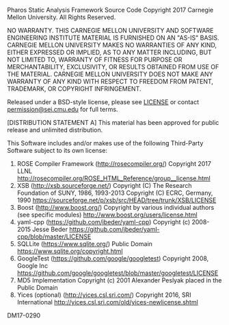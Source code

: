 Pharos Static Analysis Framework Source Code
Copyright 2017 Carnegie Mellon University. All Rights Reserved.

NO WARRANTY. THIS CARNEGIE MELLON UNIVERSITY AND SOFTWARE ENGINEERING
INSTITUTE MATERIAL IS FURNISHED ON AN "AS-IS" BASIS. CARNEGIE MELLON
UNIVERSITY MAKES NO WARRANTIES OF ANY KIND, EITHER EXPRESSED OR
IMPLIED, AS TO ANY MATTER INCLUDING, BUT NOT LIMITED TO, WARRANTY OF
FITNESS FOR PURPOSE OR MERCHANTABILITY, EXCLUSIVITY, OR RESULTS
OBTAINED FROM USE OF THE MATERIAL. CARNEGIE MELLON UNIVERSITY DOES NOT
MAKE ANY WARRANTY OF ANY KIND WITH RESPECT TO FREEDOM FROM PATENT,
TRADEMARK, OR COPYRIGHT INFRINGEMENT.

Released under a BSD-style license, please see [LICENSE](LICENSE.md)
or contact permission@sei.cmu.edu for full terms.

[DISTRIBUTION STATEMENT A] This material has been approved for public
release and unlimited distribution.

This Software includes and/or makes use of the following Third-Party
Software subject to its own license:

1. ROSE Compiler Framework (http://rosecompiler.org/)
   Copyright 2017 LLNL
   http://rosecompiler.org/ROSE_HTML_Reference/group__license.html
2. XSB (http://xsb.sourceforge.net/)
   Copyright (C) The Research Foundation of SUNY, 1986, 1993-2013
   Copyright (C) ECRC, Germany, 1990
   https://sourceforge.net/p/xsb/src/HEAD/tree/trunk/XSB/LICENSE
3. Boost (http://www.boost.org/)
   Copyright by various individual authors (see specific modules)
   http://www.boost.org/users/license.html
4. yaml-cpp (https://github.com/jbeder/yaml-cpp)
   Copyright (c) 2008-2015 Jesse Beder
   https://github.com/jbeder/yaml-cpp/blob/master/LICENSE
5. SQLLite (https://www.sqlite.org/)
   Public Domain
   https://www.sqlite.org/copyright.html
6. GoogleTest (https://github.com/google/googletest)
   Copyright 2008, Google Inc
   https://github.com/google/googletest/blob/master/googletest/LICENSE
7. MD5 Implementation
   Copyright (c) 2001 Alexander Peslyak placed in the Public Domain
8. Yices (optional) (http://yices.csl.sri.com/)
   Copyright 2016, SRI International
   http://yices.csl.sri.com/old/yices-newlicense.shtml

DM17-0290
